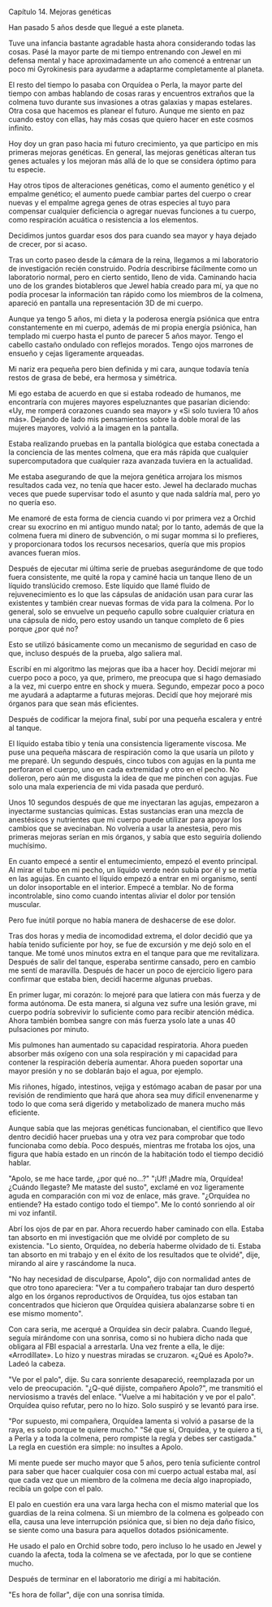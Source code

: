 Capítulo 14. Mejoras genéticas

Han pasado 5 años desde que llegué a este planeta.

Tuve una infancia bastante agradable hasta ahora considerando todas las cosas. Pasé la mayor parte de mi tiempo entrenando con Jewel en mi defensa mental y hace aproximadamente un año comencé a entrenar un poco mi Gyrokinesis para ayudarme a adaptarme completamente al planeta.

El resto del tiempo lo pasaba con Orquídea o Perla, la mayor parte del tiempo con ambas hablando de cosas raras y encuentros extraños que la colmena tuvo durante sus invasiones a otras galaxias y mapas estelares. Otra cosa que hacemos es planear el futuro. Aunque me siento en paz cuando estoy con ellas, hay más cosas que quiero hacer en este cosmos infinito.

Hoy doy un gran paso hacia mi futuro crecimiento, ya que participo en mis primeras mejoras genéticas. En general, las mejoras genéticas alteran tus genes actuales y los mejoran más allá de lo que se considera óptimo para tu especie.

Hay otros tipos de alteraciones genéticas, como el aumento genético y el empalme genético; el aumento puede cambiar partes del cuerpo o crear nuevas y el empalme agrega genes de otras especies al tuyo para compensar cualquier deficiencia o agregar nuevas funciones a tu cuerpo, como respiración acuática o resistencia a los elementos.

Decidimos juntos guardar esos dos para cuando sea mayor y haya dejado de crecer, por si acaso.

Tras un corto paseo desde la cámara de la reina, llegamos a mi laboratorio de investigación recién construido. Podría describirse fácilmente como un laboratorio normal, pero en cierto sentido, lleno de vida. Caminando hacia uno de los grandes biotableros que Jewel había creado para mí, ya que no podía procesar la información tan rápido como los miembros de la colmena, apareció en pantalla una representación 3D de mi cuerpo.

Aunque ya tengo 5 años, mi dieta y la poderosa energía psiónica que entra constantemente en mi cuerpo, además de mi propia energía psiónica, han templado mi cuerpo hasta el punto de parecer 5 años mayor. Tengo el cabello castaño ondulado con reflejos morados. Tengo ojos marrones de ensueño y cejas ligeramente arqueadas.

Mi nariz era pequeña pero bien definida y mi cara, aunque todavía tenía restos de grasa de bebé, era hermosa y simétrica.

Mi ego estaba de acuerdo en que si estaba rodeado de humanos, me encontraría con mujeres mayores espeluznantes que pasarían diciendo: «Uy, me romperá corazones cuando sea mayor» y «Si solo tuviera 10 años más». Dejando de lado mis pensamientos sobre la doble moral de las mujeres mayores, volvió a la imagen en la pantalla.

Estaba realizando pruebas en la pantalla biológica que estaba conectada a la conciencia de las mentes colmena, que era más rápida que cualquier supercomputadora que cualquier raza avanzada tuviera en la actualidad.

Me estaba asegurando de que la mejora genética arrojara los mismos resultados cada vez, no tenía que hacer esto. Jewel ha declarado muchas veces que puede supervisar todo el asunto y que nada saldría mal, pero yo no quería eso.

Me enamoré de esta forma de ciencia cuando vi por primera vez a Orchid crear su exocrino en mi antiguo mundo natal; por lo tanto, además de que la colmena fuera mi dinero de subvención, o mi sugar momma si lo prefieres, y proporcionara todos los recursos necesarios, quería que mis propios avances fueran míos.

Después de ejecutar mi última serie de pruebas asegurándome de que todo fuera consistente, me quité la ropa y caminé hacia un tanque lleno de un líquido translúcido cremoso. Este líquido que llamé fluido de rejuvenecimiento es lo que las cápsulas de anidación usan para curar las existentes y también crear nuevas formas de vida para la colmena. Por lo general, solo se envuelve un pequeño capullo sobre cualquier criatura en una cápsula de nido, pero estoy usando un tanque completo de 6 pies porque ¿por qué no?

Esto se utilizó básicamente como un mecanismo de seguridad en caso de que, incluso después de la prueba, algo saliera mal.

Escribí en mi algoritmo las mejoras que iba a hacer hoy. Decidí mejorar mi cuerpo poco a poco, ya que, primero, me preocupa que si hago demasiado a la vez, mi cuerpo entre en shock y muera. Segundo, empezar poco a poco me ayudará a adaptarme a futuras mejoras. Decidí que hoy mejoraré mis órganos para que sean más eficientes.

Después de codificar la mejora final, subí por una pequeña escalera y entré al tanque.

El líquido estaba tibio y tenía una consistencia ligeramente viscosa. Me puse una pequeña máscara de respiración como la que usaría un piloto y me preparé. Un segundo después, cinco tubos con agujas en la punta me perforaron el cuerpo, uno en cada extremidad y otro en el pecho. No dolieron, pero aún me disgusta la idea de que me pinchen con agujas. Fue solo una mala experiencia de mi vida pasada que perduró.

Unos 10 segundos después de que me inyectaran las agujas, empezaron a inyectarme sustancias químicas. Estas sustancias eran una mezcla de anestésicos y nutrientes que mi cuerpo puede utilizar para apoyar los cambios que se avecinaban. No volvería a usar la anestesia, pero mis primeras mejoras serían en mis órganos, y sabía que esto seguiría doliendo muchísimo.

En cuanto empecé a sentir el entumecimiento, empezó el evento principal. Al mirar el tubo en mi pecho, un líquido verde neón subía por él y se metía en las agujas. En cuanto el líquido empezó a entrar en mi organismo, sentí un dolor insoportable en el interior. Empecé a temblar. No de forma incontrolable, sino como cuando intentas aliviar el dolor por tensión muscular.

Pero fue inútil porque no había manera de deshacerse de ese dolor.

Tras dos horas y media de incomodidad extrema, el dolor decidió que ya había tenido suficiente por hoy, se fue de excursión y me dejó solo en el tanque. Me tomé unos minutos extra en el tanque para que me revitalizara. Después de salir del tanque, esperaba sentirme cansado, pero en cambio me sentí de maravilla. Después de hacer un poco de ejercicio ligero para confirmar que estaba bien, decidí hacerme algunas pruebas.

En primer lugar, mi corazón: lo mejoré para que latiera con más fuerza y ​​de forma autónoma. De esta manera, si alguna vez sufre una lesión grave, mi cuerpo podría sobrevivir lo suficiente como para recibir atención médica. Ahora también bombea sangre con más fuerza y ​​solo late a unas 40 pulsaciones por minuto.

Mis pulmones han aumentado su capacidad respiratoria. Ahora pueden absorber más oxígeno con una sola respiración y mi capacidad para contener la respiración debería aumentar. Ahora pueden soportar una mayor presión y no se doblarán bajo el agua, por ejemplo.

Mis riñones, hígado, intestinos, vejiga y estómago acaban de pasar por una revisión de rendimiento que hará que ahora sea muy difícil envenenarme y todo lo que coma será digerido y metabolizado de manera mucho más eficiente.

Aunque sabía que las mejoras genéticas funcionaban, el científico que llevo dentro decidió hacer pruebas una y otra vez para comprobar que todo funcionaba como debía. Poco después, mientras me frotaba los ojos, una figura que había estado en un rincón de la habitación todo el tiempo decidió hablar.

"Apolo, se me hace tarde, ¿por qué no...?" "¡Uf! ¡Madre mía, Orquídea! ¿Cuándo llegaste? Me mataste del susto", exclamé en voz ligeramente aguda en comparación con mi voz de enlace, más grave. "¿Orquídea no entiende? Ha estado contigo todo el tiempo". Me lo contó sonriendo al oír mi voz infantil.

Abrí los ojos de par en par. Ahora recuerdo haber caminado con ella. Estaba tan absorto en mi investigación que me olvidé por completo de su existencia. "Lo siento, Orquídea, no debería haberme olvidado de ti. Estaba tan absorto en mi trabajo y en el éxito de los resultados que te olvidé", dije, mirando al aire y rascándome la nuca.

"No hay necesidad de disculparse, Apolo", dijo con normalidad antes de que otro tono apareciera: "Ver a tu compañero trabajar tan duro despertó algo en los órganos reproductivos de Orquídea, tus ojos estaban tan concentrados que hicieron que Orquídea quisiera abalanzarse sobre ti en ese mismo momento".

Con cara seria, me acerqué a Orquídea sin decir palabra. Cuando llegué, seguía mirándome con una sonrisa, como si no hubiera dicho nada que obligara al FBI espacial a arrestarla. Una vez frente a ella, le dije: «Arrodíllate». Lo hizo y nuestras miradas se cruzaron. «¿Qué es Apolo?». Ladeó la cabeza.

"Ve por el palo", dije. Su cara sonriente desapareció, reemplazada por un velo de preocupación. "¿Q-qué dijiste, compañero Apolo?", me transmitió el nerviosismo a través del enlace. "Vuelve a mi habitación y ve por el palo". Orquídea quiso refutar, pero no lo hizo. Solo suspiró y se levantó para irse.

"Por supuesto, mi compañera, Orquídea lamenta si volvió a pasarse de la raya, es solo porque te quiere mucho." "Sé que sí, Orquídea, y te quiero a ti, a Perla y a toda la colmena, pero rompiste la regla y debes ser castigada." La regla en cuestión era simple: no insultes a Apolo.

Mi mente puede ser mucho mayor que 5 años, pero tenía suficiente control para saber que hacer cualquier cosa con mi cuerpo actual estaba mal, así que cada vez que un miembro de la colmena me decía algo inapropiado, recibía un golpe con el palo.

El palo en cuestión era una vara larga hecha con el mismo material que los guardias de la reina colmena. Si un miembro de la colmena es golpeado con ella, causa una leve interrupción psiónica que, si bien no deja daño físico, se siente como una basura para aquellos dotados psiónicamente.

He usado el palo en Orchid sobre todo, pero incluso lo he usado en Jewel y cuando la afecta, toda la colmena se ve afectada, por lo que se contiene mucho.

Después de terminar en el laboratorio me dirigí a mi habitación.

"Es hora de follar", dije con una sonrisa tímida.

